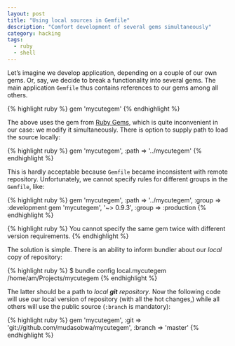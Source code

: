 ```yaml
---
layout: post
title: "Using local sources in Gemfile"
description: "Comfort development of several gems simultaneously"
category: hacking
tags:
  - ruby
  - shell
---
```

Let’s imagine we develop application, depending on a couple of our own gems.
Or, say, we decide to break a functionality into several gems. The main
application `Gemfile` thus contains references to our gems among all others.

{% highlight ruby %}
gem 'mycutegem'
{% endhighlight %}

The above uses the gem from [Ruby Gems](http://rubygems.org), which is quite
inconvenient in our case: we modify it simultaneously. There is option to
supply path to load the source locally:

{% highlight ruby %}
gem 'mycutegem', :path => '../mycutegem'
{% endhighlight %}

This is hardly acceptable because `Gemfile` became inconsistent with remote
repository. Unfortunately, we cannot specify rules for different groups
in the `Gemfile`, like:

{% highlight ruby %}
gem 'mycutegem', :path => '../mycutegem', :group => :development
gem 'mycutegem', '~> 0.9.3', :group => :production
{% endhighlight %}

{% highlight ruby %}
You cannot specify the same gem twice with different version requirements.
{% endhighlight %}

The solution is simple. There is an ability to inform bundler about
our _local_ copy of repository:

{% highlight ruby %}
$ bundle config local.mycutegem /home/am/Projects/mycutegem
{% endhighlight %}

The latter should be a path to _local **git** repository_. Now the
following code will use our local version of repository (with all the
hot changes,) while all others will use the public source (`:branch` is
mandatory):

{% highlight ruby %}
gem 'mycutegem',
    :git => 'git://github.com/mudasobwa/mycutegem',
    :branch => 'master'
{% endhighlight %}

